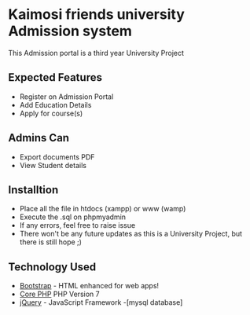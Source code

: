 # Kaimosi friends university Admission system



This Admission portal is a third year University Project
## Expected Features

- Register on Admission Portal
- Add Education Details
- Apply for course(s)

## Admins Can

- Export documents PDF
- View Student details


## Installtion

- Place all the file in htdocs (xampp) or www (wamp)
- Execute the .sql on phpmyadmin
- If any errors, feel free to raise issue
- There won't be any future updates as this is a University Project, but there is still hope ;)

## Technology Used

- [Bootstrap](http://getbootstrap.com) - HTML enhanced for web apps!
- [Core PHP](http://www.php.net/) PHP Version 7
- [jQuery](https://jquery.com/) - JavaScript Framework
-[mysql database]
